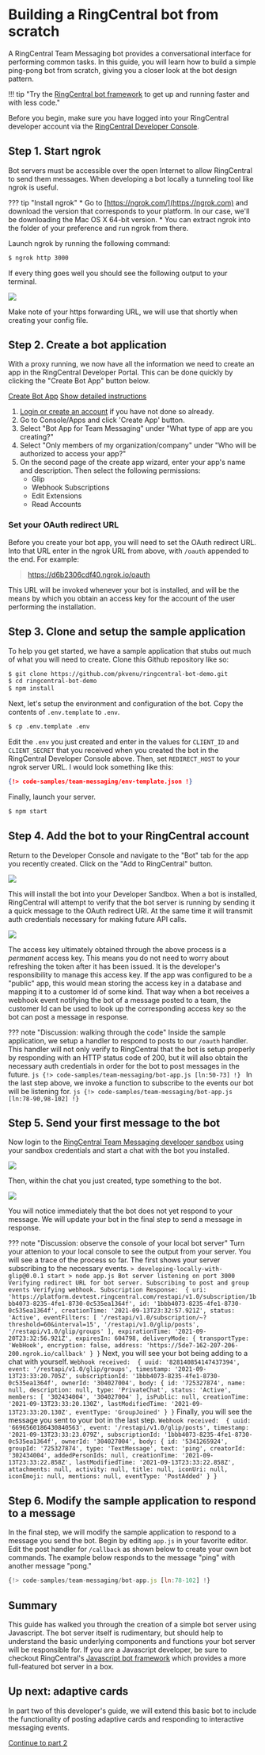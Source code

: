 # Building a RingCentral bot from scratch

A RingCentral Team Messaging bot provides a conversational interface for performing common tasks. In this guide, you will learn how to build a simple ping-pong bot from scratch, giving you a closer look at the bot design pattern.

!!! tip "Try the [RingCentral bot framework](../node/) to get up and running faster and with less code."

Before you begin, make sure you have logged into your RingCentral developer account via the [RingCentral Developer Console](https://developers.ringcentral.com/my-account.html#/applications).

## Step 1. Start ngrok

Bot servers must be accessible over the open Internet to allow RingCentral to send them messages. When developing a bot locally a tunneling tool like ngrok is useful. 

??? tip "Install ngrok"
    * Go to [https://ngrok.com/](https://ngrok.com) and download the version that corresponds to your platform. In our case, we'll be downloading the Mac OS X 64-bit version.
    * You can extract ngrok into the folder of your preference and run ngrok from there.

Launch ngrok by running the following command:

```bash 
$ ngrok http 3000
```

If every thing goes well you should see the following output to your terminal.

<img src="../../../img/ngrok-running.png" class="img-fluid" style="max-width: 400px">

Make note of your https forwarding URL, we will use that shortly when creating your config file. 

## Step 2. Create a bot application

With a proxy running, we now have all the information we need to create an app in the RingCentral Developer Portal. This can be done quickly by clicking the "Create Bot App" button below. 

<a target="_new" href="https://developer.ringcentral.com/new-app?name=Chatbot+Quick+Start+App&desc=A+simple+app+to+demo+creating+a+chat+bot+on+RingCentral&public=false&type=ServerBot&carriers=7710,7310,3420&permissions=ReadAccounts,SubscriptionWebhook,TeamMessaging,EditExtensions&redirectUri=" class="btn btn-primary">Create Bot App</a>
<a class="btn-link btn-collapse" data-toggle="collapse" href="#create-app-instructions" role="button" aria-expanded="false" aria-controls="create-app-instructions">Show detailed instructions</a>

<div class="collapse" id="create-app-instructions">
<ol>
<li><a href="https://developer.ringcentral.com/login.html#/">Login or create an account</a> if you have not done so already.</li>
<li>Go to Console/Apps and click 'Create App' button.</li>
<li>Select "Bot App for Team Messaging" under "What type of app are you creating?"</li>
<li>Select "Only members of my organization/company" under "Who will be authorized to access your app?"
<li>On the second page of the create app wizard, enter your app's name and description. Then select the following permissions:
  <ul>
    <li>Glip</li>
    <li>Webhook Subscriptions</li>
    <li>Edit Extensions</li>
    <li>Read Accounts</li>
  </ul>
  </li>
</ol>
</div>

### Set your OAuth redirect URL

Before you create your bot app, you will need to set the OAuth redirect URL. Into that URL enter in the ngrok URL from above, with `/oauth` appended to the end. For example:

> https://d6b2306cdf40.ngrok.io/oauth

This URL will be invoked whenever your bot is installed, and will be the means by which you obtain an access key for the account of the user performing the installation.


## Step 3. Clone and setup the sample application

To help you get started, we have a sample application that stubs out much of what you will need to create. Clone this Github repository like so:

```bash
$ git clone https://github.com/pkvenu/ringcentral-bot-demo.git
$ cd ringcentral-bot-demo
$ npm install
```

Next, let's setup the environment and configuration of the bot. Copy the contents of `.env.template` to `.env`.

```bash
$ cp .env.template .env
```

Edit the `.env` you just created and enter in the values for `CLIENT_ID` and `CLIENT_SECRET` that you received when you created the bot in the RingCentral Developer Console above. Then, set `REDIRECT_HOST` to your ngrok server URL. I would look something like this:
   
```json
{!> code-samples/team-messaging/env-template.json !}
```

Finally, launch your server.

```bash
$ npm start
```

## Step 4. Add the bot to your RingCentral account

Return to the Developer Console and navigate to the "Bot" tab for the app you recently created. Click on the "Add to RingCentral" button.

<img class="img-fluid" src="../../manual/add-to-ringcentral.png" style="max-width: 600px">

This will install the bot into your Developer Sandbox. When a bot is installed, RingCentral will attempt to verify that the bot server is running by sending it a quick message to the OAuth redirect URI. At the same time it will transmit auth credentials necessary for making future API calls. 

<img src="../../manual/bot-authorization.png" class="img-fluid" style="max-width: 400px">

The access key ultimately obtained through the above process is a *permanent* access key. This means you do not need to worry about refreshing the token after it has been issued. It is the developer's responsibility to manage this access key. If the app was configured to be a "public" app, this would mean storing the access key in a database and mapping it to a customer Id of some kind. That way when a bot receives a webhook event notifying the bot of a message posted to a team, the customer Id can be used to look up the corresponding access key so the bot can post a message in response. 

??? note "Discussion: walking through the code"
    Inside the sample application, we setup a handler to respond to posts to our `/oauth` handler. This handler will not only verify to RingCentral that the bot is setup properly by responding with an HTTP status code of 200, but it will also obtain the necessary auth credentials in order for the bot to post messages in the future. 
    ```js
    {!> code-samples/team-messaging/bot-app.js [ln:50-73] !}
    ```
	In the last step above, we invoke a function to subscribe to the events our bot will be listening for.
    ```js
    {!> code-samples/team-messaging/bot-app.js [ln:78-90,98-102] !}
    ```

## Step 5. Send your first message to the bot

Now login to the [RingCentral Team Messaging developer sandbox](https://app.devtest.ringcentral.com) using your sandbox credentials and start a chat with the bot you installed. 

<img src="../../manual/bot-start-chat.png" class="img-fluid">

Then, within the chat you just created, type something to the bot. 

<img src="../../manual/bot-devtest.png" class="img-fluid">

You will notice immediately that the bot does not yet respond to your message. We will update your bot in the final step to send a message in response. 

??? note "Discussion: observe the console of your local bot server"
    Turn your attenion to your local console to see the output from your server. You will see a trace of the process so far. 
	The first shows your server subscribing to the necessary events.
    ```
	> developing-locally-with-glip@0.0.1 start
    > node app.js
    Bot server listening on port 3000
    Verifying redirect URL for bot server.
    Subscribing to post and group events
    Verifying webhook.
    Subscription Response:  {
      uri: 'https://platform.devtest.ringcentral.com/restapi/v1.0/subscription/1bbb4073-8235-4fe1-8730-0c535ea1364f',
      id: '1bbb4073-8235-4fe1-8730-0c535ea1364f',
      creationTime: '2021-09-13T23:32:57.921Z',
      status: 'Active',
      eventFilters: [
        '/restapi/v1.0/subscription/~?threshold=60&interval=15',
        '/restapi/v1.0/glip/posts',
        '/restapi/v1.0/glip/groups'
      ],
      expirationTime: '2021-09-20T23:32:56.921Z',
      expiresIn: 604798,
      deliveryMode: {
        transportType: 'WebHook',
        encryption: false,
        address: 'https://5de7-162-207-206-200.ngrok.io/callback'
      }
    }
    ```
	Next, you will see your bot being adding to a chat with yourself. 
    ```
    Webhook received:  {
      uuid: '828140854147437394',
      event: '/restapi/v1.0/glip/groups',
      timestamp: '2021-09-13T23:33:20.705Z',
      subscriptionId: '1bbb4073-8235-4fe1-8730-0c535ea1364f',
      ownerId: '304027004',
      body: {
        id: '725327874',
        name: null,
        description: null,
        type: 'PrivateChat',
        status: 'Active',
        members: [ '302434004', '304027004' ],
        isPublic: null,
        creationTime: '2021-09-13T23:33:20.130Z',
        lastModifiedTime: '2021-09-13T23:33:20.130Z',
        eventType: 'GroupJoined'
      }
    }
    ```
	Finally, you will see the message you sent to your bot in the last step.
    ```
    Webhook received:  {
      uuid: '6696560186430840563',
      event: '/restapi/v1.0/glip/posts',
      timestamp: '2021-09-13T23:33:23.079Z',
      subscriptionId: '1bbb4073-8235-4fe1-8730-0c535ea1364f',
      ownerId: '304027004',
      body: {
        id: '5341265924',
        groupId: '725327874',
        type: 'TextMessage',
        text: 'ping',
        creatorId: '302434004',
        addedPersonIds: null,
        creationTime: '2021-09-13T23:33:22.858Z',
        lastModifiedTime: '2021-09-13T23:33:22.858Z',
        attachments: null,
        activity: null,
        title: null,
        iconUri: null,
        iconEmoji: null,
        mentions: null,
        eventType: 'PostAdded'
      }
    }
	```

## Step 6. Modify the sample application to respond to a message

In the final step, we will modify the sample application to respond to a message you send the bot. Begin by editing `app.js` in your favorite editor. Edit the post handler for `/callback` as shown below to create your own bot commands. The example below responds to the message "ping" with another message "pong."

```js
{!> code-samples/team-messaging/bot-app.js [ln:78-102] !}
```

## Summary

This guide has walked you through the creation of a simple bot server using Javascript. The bot server itself is rudimentary, but should help to understand the basic underlying components and functions your bot server will be responsible for. If you are a Javascript developer, be sure to checkout RingCentral's [Javascript bot framework](../node/) which provides a more full-featured bot server in a box. 

## Up next: adaptive cards

In part two of this developer's guide, we will extend this basic bot to include the functionality of posting adaptive cards and responding to interactive messaging events. 

<a class="btn btn-primary" href="../posting-cards/">Continue to part 2</a>
